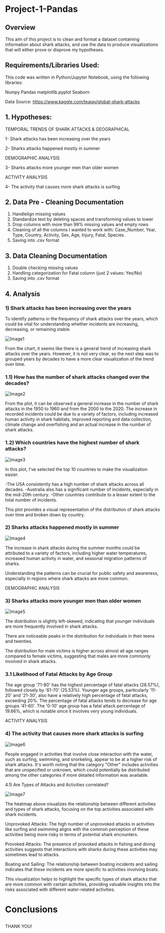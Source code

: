 # Project-1-Pandas
## Overview
This aim of this project is to clean and format a dataset containing information about shark attacks, and use the data to produce visualizations that will either prove or disprove my hypotheses.
## Requirements/Libraries Used:
This code was written in Python/Jupyter Notebook, using the following libraries:

Numpy
Pandas
matplotlib.pyplot
Seaborn

Data Source: https://www.kaggle.com/teajay/global-shark-attacks

## 1. Hypotheses:

TEMPORAL TRENDS OF SHARK ATTACKS & GEOGRAPHICAL

1- Shark attacks has been increasing over the years

2- Sharks attacks happened mostly in summer

DEMOGRAPHIC ANALYSIS

3- Sharks attacks more younger men than older women 

ACTIVITY ANALYSIS

4- The activity that causes more shark attacks is surfing

## 2. Data Pre - Cleaning Documentation

1. Handlelign missing values
2. Standardize text by deleting spaces and transforming values to lower
3. Drop columns with more than 99% missing values and empty rows
4. Cleaning of all the columns I wanted to work with: Case_Number, Year, Type, Country, Activity, Sex, Age, Injury, Fatal, Species.
5. Saving into .csv format

## 3. Data Cleaning Documentation

1. Double checking missing values
2. Handling categorization for Fatal column (just 2 values: Yes/No)
3. Saving into .csv format

## 4. Analysis

### 1) Shark attacks has been increasing over the years
To identify patterns in the frequency of shark attacks over the years, which could be vital for understanding whether incidents are increasing, decreasing, or remaining stable.

![Image1](https://github.com/MairaMG/project--I/blob/main/images/1.Shark_Attacks_per_year.png)

From the chart, it seems like there is a general trend of increasing shark attacks over the years. However, it is not very clear, so the next step was to grouped years by decades to have a more clear visualization of the trend over time.

### 1.1) How has the number of shark attacks changed over the decades?

![Image2](https://github.com/MairaMG/project--I/blob/main/images/2.shark_attacks_by_decade.png)

From the plot, it can be observed a general increase in the number of shark attacks in the 1950 to 1960 and from the 2000 to the 2020. The increase in recorded incidents could be due to a variety of factors, including increased human activity in shark habitats, improved reporting and data collection, climate change and overfishing and an actual increase in the number of shark attacks.

### 1.2) Which countries have the highest number of shark attacks?

![Image3](https://github.com/MairaMG/project--I/blob/main/images/1.shark_attacks_by_decade_and_country.png)

In this plot, I've selected the top 10 countries to make the visualization easier.

-The USA consistently has a high number of shark attacks across all decades.
-Australia also has a significant number of incidents, especially in the mid-20th century.
-Other countries contribute to a lesser extent to the total number of incidents.

This plot provides a visual representation of the distribution of shark attacks over time and broken down by country.

### 2) Sharks attacks happened mostly in summer

![Image4](https://github.com/MairaMG/project--I/blob/main/images/3.Shark_Attacks_per_month.png)

The increase in shark attacks during the summer months could be attributed to a variety of factors, including higher water temperatures, increased human activity in water, and seasonal migration patterns of sharks.

Understanding the patterns can be crucial for public safety and awareness, especially in regions where shark attacks are more common.

DEMOGRAPHIC ANALYSIS 

### 3) Sharks attacks more younger men than older women 

![Image5](https://github.com/MairaMG/project--I/blob/main/images/3.shark_attacks_by_age_gender.png)

The distribution is slightly left-skewed, indicating that younger individuals are more frequently involved in shark attacks.

There are noticeable peaks in the distribution for individuals in their teens and twenties.

The distribution for male victims is higher across almost all age ranges compared to female victims, suggesting that males are more commonly involved in shark attacks.

### 3.1 Likelihood of Fatal Attacks by Age Group

 The age group '71-80' has the highest percentage of fatal attacks (28.57%), followed closely by '61-70' (25.53%). Younger age groups, particularly '11-20' and '21-30', also have a relatively high percentage of fatal attacks, exceeding 20%. The percentage of fatal attacks tends to decrease for age groups '41-60'. The '0-10' age group has a fatal attack percentage of 19.66%, which is notable since it involves very young individuals.

ACTIVITY ANALYSIS 

### 4) The activity that causes more shark attacks is surfing

![Image6](https://github.com/MairaMG/project--I/blob/main/images/7.Shark_Attacks_top_Activities.png)

People engaged in activities that involve close interaction with the water, such as surfing, swimming, and snorkeling, appear to be at a higher risk of shark attacks.
It's worth noting that the category "Other" includes activities that are unspecified or unknown, which could potentially be distributed among the other categories if more detailed information was available.

4.1) Are Types of Attacks and Activities correlated?

![Image7](https://github.com/MairaMG/project--I/blob/main/images/8.Shark_Attacks_by_type_activity.png)

The heatmap above visualizes the relationship between different activities and types of shark attacks, focusing on the top activities associated with shark incidents.

Unprovoked Attacks: The high number of unprovoked attacks in activities like surfing and swimming aligns with the common perception of these activities being more risky in terms of potential shark encounters.

Provoked Attacks: The presence of provoked attacks in fishing and diving activities suggests that interactions with sharks during these activities may sometimes lead to attacks.

Boating and Sailing: The relationship between boating incidents and sailing indicates that these incidents are more specific to activities involving boats.

This visualization helps to highlight the specific types of shark attacks that are more common with certain activities, providing valuable insights into the risks associated with different water-related activities.

# Conclusions

## 
THANK YOU!